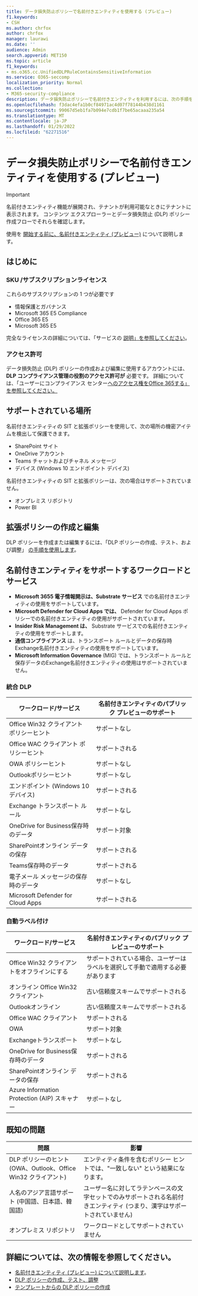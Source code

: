 ```yaml
---
title: データ損失防止ポリシーで名前付きエンティティを使用する (プレビュー)
f1.keywords:
- CSH
ms.author: chrfox
author: chrfox
manager: laurawi
ms.date: ''
audience: Admin
search.appverid: MET150
ms.topic: article
f1_keywords:
- ms.o365.cc.UnifiedDLPRuleContainsSensitiveInformation
ms.service: O365-seccomp
localization_priority: Normal
ms.collection:
- M365-security-compliance
description: データ損失防止ポリシーで名前付きエンティティを利用するには、次の手順を使用します。
ms.openlocfilehash: f3dac4efa1b0cf84971ac4d07f78144b438d1161
ms.sourcegitcommit: 99067d5eb1fa7b094e7cdb1f7be65acaaa235a54
ms.translationtype: MT
ms.contentlocale: ja-JP
ms.lasthandoff: 01/29/2022
ms.locfileid: "62271516"
---
```

# <a name="use-named-entities-in-your-data-loss-prevention-policies-preview"></a>データ損失防止ポリシーで名前付きエンティティを使用する (プレビュー)

> [!IMPORTANT]
> 名前付きエンティティ機能が展開され、テナントが利用可能なときにテナントに表示されます。 コンテンツ エクスプローラーとデータ損失防止 (DLP) ポリシー作成フローでそれらを確認します。 

使用を [開始する前に、名前付きエンティティ (プレビュー)](named-entities-learn.md) について説明します。

## <a name="before-you-begin"></a>はじめに

### <a name="skusubscriptions-licensing"></a>SKU /サブスクリプションライセンス

これらのサブスクリプションの 1 つが必要です

- 情報保護とガバナンス
- Microsoft 365 E5 Compliance 
- Office 365 E5
- Microsoft 365 E5

完全なライセンスの詳細については、「サービスの [説明」を参照してください](/office365/servicedescriptions/microsoft-365-service-descriptions/microsoft-365-tenantlevel-services-licensing-guidance/microsoft-365-security-compliance-licensing-guidance#information-protection-data-classification-analytics-overview-content--activity-explorer)。

### <a name="permissions"></a>アクセス許可

データ損失防止 (DLP) ポリシーの作成および編集に使用するアカウントには、 **DLP コンプライアンス管理の役割のアクセス許可が** 必要です。 詳細については、「ユーザーにコンプライアンス センター[へのアクセス権をOffice 365する」を参照してください。](../security/office-365-security/grant-access-to-the-security-and-compliance-center.md)


## <a name="supported-locations"></a>サポートされている場所

名前付きエンティティの SIT と拡張ポリシーを使用して、次の場所の機密アイテムを検出して保護できます。

- SharePoint サイト
- OneDrive アカウント
- Teams チャットおよびチャネル メッセージ
- デバイス (Windows 10 エンドポイント デバイス)

名前付きエンティティの SIT と拡張ポリシーは、次の場合はサポートされていません。


- オンプレミス リポジトリ
- Power BI

## <a name="create-and-edit-enhanced-policies"></a>拡張ポリシーの作成と編集

DLP ポリシーを作成または編集するには、「DLP ポリシーの作成、テスト、および調整」 [の手順を使用します](create-test-tune-dlp-policy.md)。

## <a name="workloads-and-services-that-support-named-entities"></a>名前付きエンティティをサポートするワークロードとサービス


- **Microsoft 3655 電子情報開示は、Substrate サービス** での名前付きエンティティの使用をサポートしています。
- **Microsoft Defender for Cloud Apps では、** Defender for Cloud Apps ポリシーでの名前付きエンティティの使用がサポートされています。
- **Insider Risk Management は、** Substrate サービスでの名前付きエンティティの使用をサポートします。
- **通信コンプライアンス** は、トランスポート ルールとデータの保存時Exchange名前付きエンティティの使用をサポートしています。
- **Microsoft Information Governance** (MIG) では、トランスポート ルールと保存データのExchange名前付きエンティティの使用はサポートされていません。
 
### <a name="unified-dlp"></a>統合 DLP

|ワークロード/サービス  |名前付きエンティティのパブリック プレビューのサポート  |
|---------|---------|
|Office Win32 クライアント ポリシーヒント    |サポートなし  |
|Office WAC クライアント ポリシーヒント    |サポートされる         |
|OWA ポリシーヒント     |サポートなし         |
|Outlookポリシーヒント     |サポートなし |
|エンドポイント (Windows 10デバイス)     |サポートされる  |
|Exchange トランスポート ルール     |サポートなし |
|OneDrive for Business保存時のデータ     |サポート対象         |
|SharePointオンライン データの保存     |サポートされる         |
|Teams保存時のデータ     |サポートされる         |
|電子メール メッセージの保存時のデータ     |サポートなし         |
|Microsoft Defender for Cloud Apps     |サポートされる         |

### <a name="autolabeling"></a>自動ラベル付け

|ワークロード/サービス |名前付きエンティティのパブリック プレビューのサポート  |
|---------|---------|
|Office Win32 クライアントをオフラインにする   |サポートされている場合、ユーザーはラベルを選択して手動で適用する必要があります |
|オンライン Office Win32 クライアント|古い信頼度スキームでサポートされる |
|Outlookオンライン   |古い信頼度スキームでサポートされる  |
|Office WAC クライアント     |サポートされる |
|OWA     |サポート対象 |
|Exchangeトランスポート     |サポートなし |
|OneDrive for Business保存時のデータ     |サポートされる |
|SharePointオンライン データの保存|サポートされる|
|Azure Information Protection (AIP) スキャナー|サポートなし|

## <a name="known-issues"></a>既知の問題

|問題  |影響  |
|---------|---------|
|DLP ポリシーのヒント (OWA、Outlook、Office Win32 クライアント)     |   エンティティ条件を含むポリシー ヒントでは、"一致しない" という結果になります。      |
| 人名のアジア言語サポート (中国語、日本語、韓国語)    | ユーザー名に対してラテンベースの文字セットでのみサポートされる名前付きエンティティ (つまり、漢字はサポートされていません)        |
|オンプレミス リポジトリ    | ワークロードとしてサポートされていません|

<!--|Devices workload (Endpoint)     | Not supported as a workload – authoring policy with named entities will not be allowed        |-->

## <a name="for-further-information"></a>詳細については、次の情報を参照してください。
<!-- - [Sensitive information type entity definitions](sensitive-information-type-entity-definitions.md)-->
- [名前付きエンティティ (プレビュー) について説明します](named-entities-learn.md)。
- [DLP ポリシーの作成、テスト、調整](create-test-tune-dlp-policy.md)
- [テンプレートからの DLP ポリシーの作成](create-a-dlp-policy-from-a-template.md)
